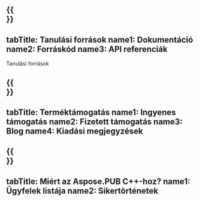 ﻿---
translation: true
deploy: false
---

{{<section learningresources>}}
---
tabTitle: Tanulási források
name1: Dokumentáció
name2: Forráskód
name3: API referenciák
---

Tanulási források

{{<section support>}}
---
tabTitle: Terméktámogatás
name1: Ingyenes támogatás
name2: Fizetett támogatás
name3: Blog
name4: Kiadási megjegyzések
---

{{<section why>}}
---
tabTitle: Miért az Aspose.PUB C++-hoz?
name1: Ügyfelek listája
name2: Sikertörténetek
---